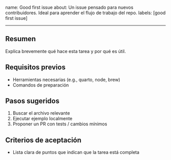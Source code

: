 name: Good first issue
about: Un issue pensado para nuevos contribuidores. Ideal para aprender el flujo de trabajo del repo.
labels: [good first issue]

---

## Resumen

Explica brevemente qué hace esta tarea y por qué es útil.

## Requisitos previos

- Herramientas necesarias (e.g., quarto, node, brew)
- Comandos de preparación

## Pasos sugeridos

1. Buscar el archivo relevante
2. Ejecutar ejemplo localmente
3. Proponer un PR con tests / cambios mínimos

## Criterios de aceptación

- Lista clara de puntos que indican que la tarea está completa

